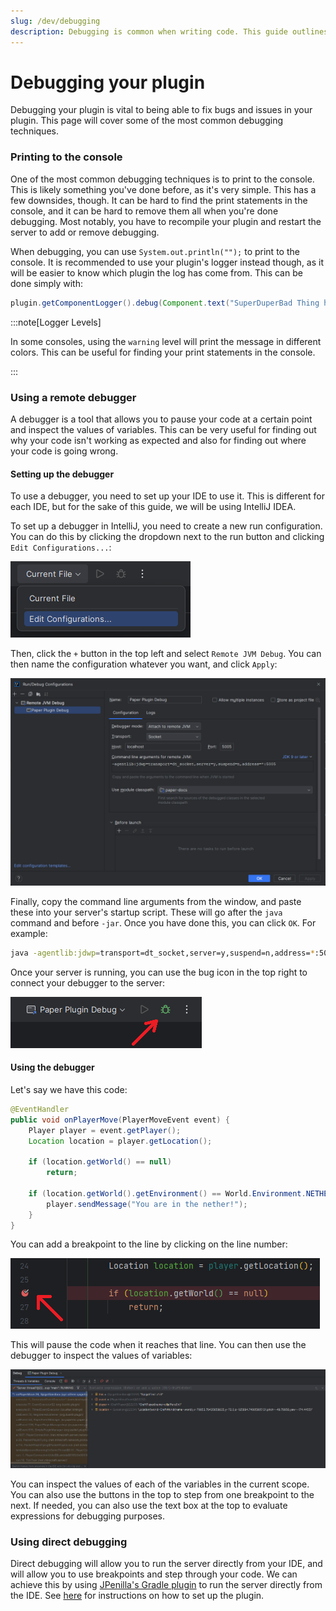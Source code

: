 ```yaml
---
slug: /dev/debugging
description: Debugging is common when writing code. This guide outlines the common ways to debug your plugin.
---
```


# Debugging your plugin

Debugging your plugin is vital to being able to fix bugs and issues in your plugin. This page will cover some of the most common debugging techniques.

### Printing to the console

One of the most common debugging techniques is to print to the console. This is likely something you've done before, as it's very simple. 
This has a few downsides, though. It can be hard to find the print statements in the console, and it can be hard to remove them all when you're done debugging. Most notably, you have to recompile your plugin and restart the server to add or remove debugging.

When debugging, you can use `System.out.println("");` to print to the console. It is recommended to use your plugin's logger instead though, 
as it will be easier to know which plugin the log has come from. This can be done simply with:

```java
plugin.getComponentLogger().debug(Component.text("SuperDuperBad Thing has happened"));
```

:::note[Logger Levels]

In some consoles, using the `warning` level will print the message in different colors.
This can be useful for finding your print statements in the console.

:::

### Using a remote debugger

A debugger is a tool that allows you to pause your code at a certain point and inspect the values of variables.
This can be very useful for finding out why your code isn't working as expected and also for finding out where your code is going wrong.

#### Setting up the debugger

To use a debugger, you need to set up your IDE to use it. This is different for each IDE, but for the sake of this guide, we will be using IntelliJ IDEA.

To set up a debugger in IntelliJ, you need to create a new run configuration.
You can do this by clicking the dropdown next to the run button and clicking `Edit Configurations...`:

![](./assets/config_dropdown.png)

Then, click the `+` button in the top left and select `Remote JVM Debug`. You can then name the configuration whatever you want, and click `Apply`:

![](./assets/config_add.png)

Finally, copy the command line arguments from the window, and paste these into your server's startup script.
These will go after the `java` command and before `-jar`. Once you have done this, you can click `OK`. For example:

```bash
java -agentlib:jdwp=transport=dt_socket,server=y,suspend=n,address=*:5005 -jar paper-1.20.1.jar nogui
```

Once your server is running, you can use the bug icon in the top right to connect your debugger to the server:

![](./assets/debugger_connect.png)

#### Using the debugger

Let's say we have this code:

```java
@EventHandler
public void onPlayerMove(PlayerMoveEvent event) {
    Player player = event.getPlayer();
    Location location = player.getLocation();
    
    if (location.getWorld() == null)
        return;

    if (location.getWorld().getEnvironment() == World.Environment.NETHER) {
        player.sendMessage("You are in the nether!");
    }
}
```

You can add a breakpoint to the line by clicking on the line number:

![](./assets/add_breakpoints.png)

This will pause the code when it reaches that line. You can then use the debugger to inspect the values of variables:

![](./assets/debugger_use.png)

You can inspect the values of each of the variables in the current scope. 
You can also use the buttons in the top to step from one breakpoint to the next.
If needed, you can also use the text box at the top to evaluate expressions for debugging purposes.

### Using direct debugging

Direct debugging will allow you to run the server directly from your IDE, and will allow you to use breakpoints and step through your code.
We can achieve this by using [JPenilla's Gradle plugin](https://github.com/jpenilla/run-task) to run the server directly from the IDE.
See [here](https://github.com/jpenilla/run-task#basic-usage) for instructions on how to set up the plugin.
